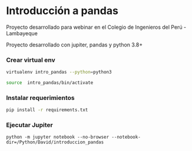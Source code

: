 # Introducción a pandas
Proyecto desarrollado para webinar en el Colegio de Ingenieros del Perú - Lambayeque

Proyecto desarrollado con jupiter, pandas y python 3.8+

### Crear virtual env
```bash
virtualenv intro_pandas --python=python3

source  intro_pandas/bin/activate
```

### Instalar requerimientos
```bash
pip install -r requirements.txt
```

### Ejecutar Jupiter
```
python -m jupyter notebook --no-browser --notebook-dir=/Python/David/introduccion_pandas
```